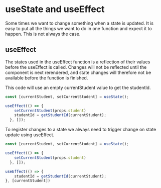 # useState and useEffect

Some times we want to change something when a state is updated. It is easy to put all the things we want to do in one function and expect it to happen. This is not always the case.

## useEffect
The states used in the useEffect function is a reflection of their values before the useEffect is called. Changes will not be reflected until the component is next rerendered, and state changes will therefore not be available before the function is finished.


This code will use an empty currentStudent value to get the studentId.
```js
const [currentStudent, setCurrentStudent] = useState();

useEffect(() => {
    setCurrentStudent(props.student)
    studentId = getStudentId(currentStudent);
  }, []);

```

To register changes to a state we always need to trigger change on state update using useEffect.
```js
const [currentStudent, setCurrentStudent] = useState();

useEffect(() => {
    setCurrentStudent(props.student)
  }, []);

useEffect(() => {
    studentId = getStudentId(currentStudent);
}, [currentStudent])

```